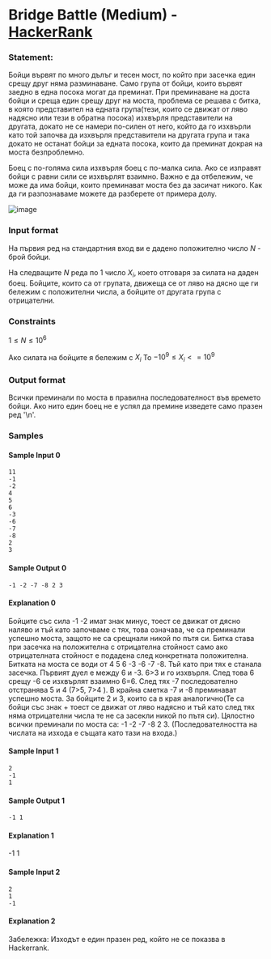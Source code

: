 #  Bridge Battle (Medium) - [HackerRank](<https://www.hackerrank.com/contests/sda-hw-5-2023/challenges/bridge-battle-1>)


### Statement:

Бойци вървят по много дълъг и тесен мост, по който при засечка един срещу друг няма разминаване. Само група от бойци, които вървят заедно в една посока могат да преминат. При преминаване на доста бойци и среща един срещу друг на моста, проблема се решава с битка, в която представител на едната група(тези, които се движат от ляво надясно или тези в обратна посока) изхвърля представители на другата, докато не се намери по-силен от него, който да го изхвърли като той започва да изхвърля представители на другата
група и така докато не останат бойци за едната посока, които да преминат докрая на моста безпроблемно.

Боец с по-голяма сила изхвърля боец с по-малка сила. Ако се изправят бойци с равни сили се изхвърлят взаимно. Важно е да отбележим, че може да има бойци, които преминават моста без да засичат никого. Как да ги разпознаваме можете да разберете от примера долу.

<img src="https://s3.amazonaws.com/hr-assets/0/1635551240-06c3b05478-samurai-jack-xi-4.jpg" alt="image" title="">


### Input format

На първия ред на стандартния вход ви е дадено положително число $N$ - брой бойци.

На следващите $N$ реда по 1 число $X_i$, което отговаря за силата на даден боец. Бойците, които са от групата, движеща се от ляво на дясно ще ги бележим с положителни числа, а бойците от другата група с отрицателни.


### Constraints

$1\le N \le 10^6$

Ако силата на бойците я бележим с $X_i$ То $-10^9 \le X_i<=10^9$  

### Output format

Всички преминали по моста в правилна последователност във времето бойци. Ако нито един боец не е успял да премине изведете само празен ред '\n'.


### Samples


#### Sample Input 0
```
11
-1
-2
4
5
6
-3
-6
-7
-8
2
3 
```

#### Sample Output 0
```
-1 -2 -7 -8 2 3 
```

#### Explanation 0
Бойците със сила -1 -2 имат знак минус, тоест се движат от дясно наляво и тъй като започваме с тях, това означава, че са преминали успешно моста, защото не са срещнали никой по пътя си. Битка става при засечка на положителна с отрицателна стойност само ако отрицателната стойност е подадена след конкретната положителна. Битката на моста се води от  4 5 6 -3 -6 -7 -8. Тъй като при тях е станала засечка.
Първият дуел е между 6 и -3. 6&gt;3 и го изхвърля. След това 6 срещу -6 се изхвърлят взаимно 6=6. След тях -7 последователно отстранява 5 и 4 (7&gt;5, 7&gt;4 ). В крайна сметка -7 и -8 преминават успешно моста. За бойците 2 и 3, които са в края аналогично(Те са бойци със знак + тоест се движат от ляво надясно и тъй като след тях няма отрицателни числа те не са засекли никой по пътя си).  Цялостно всички преминали по моста са: -1 -2 -7 -8 2 3. (Последователността на числата на изхода е същата като тази на входа.)

#### Sample Input 1

```
2
-1 
1
```

#### Sample Output 1
```
-1 1
```

#### Explanation 1
-1 1

#### Sample Input 2
```
2
1
-1
```

#### Explanation 2
Забележка: Изходът е един празен ред, който не се показва в Hackerrank.

